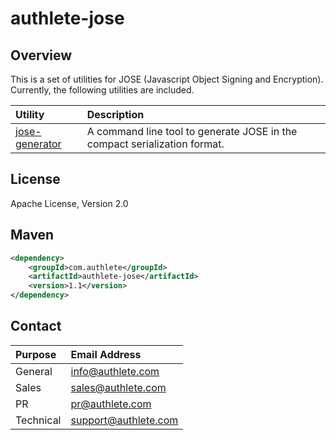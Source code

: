authlete-jose
=============

Overview
--------

This is a set of utilities for JOSE (Javascript Object Signing and Encryption).
Currently, the following utilities are included.

| Utility | Description |
|:--|:--|
| [jose-generator][1] | A command line tool to generate JOSE in the compact serialization format. |


License
-------

  Apache License, Version 2.0


Maven
-----

```xml
<dependency>
    <groupId>com.authlete</groupId>
    <artifactId>authlete-jose</artifactId>
    <version>1.1</version>
</dependency>
```


Contact
-------

| Purpose   | Email Address        |
|:----------|:---------------------|
| General   | info@authlete.com    |
| Sales     | sales@authlete.com   |
| PR        | pr@authlete.com      |
| Technical | support@authlete.com |


[1]: doc/JOSE-GENERATOR.md
